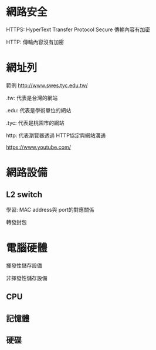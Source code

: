 # 網路安全

HTTPS: HyperText Transfer Protocol Secure
傳輸內容有加密

HTTP: 傳輸內容沒有加密

# 網址列
範例
http://www.swes.tyc.edu.tw/

.tw: 代表是台灣的網站

.edu: 代表是學術單位的網站

.tyc: 代表是桃園市的網站

http: 代表瀏覽器透過 HTTP協定與網站溝通

https://www.youtube.com/

# 網路設備
## L2 switch
學習: MAC address與 port的對應關係

轉發封包



# 電腦硬體

揮發性儲存設備

非揮發性儲存設備

## CPU

## 記憶體

## 硬碟



